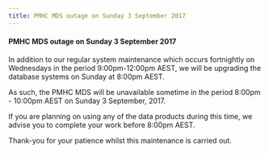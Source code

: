 ```yaml
---
title: PMHC MDS outage on Sunday 3 September 2017
---
```


#### PMHC MDS outage on Sunday 3 September 2017

In addition to our regular system maintenance which occurs fortnightly on Wednesdays in the period 9:00pm-12:00pm AEST, we will be upgrading the database systems on Sunday at 8:00pm AEST.

As such, the PMHC MDS will be unavailable sometime in the period 8:00pm - 10:00pm AEST on Sunday 3 September, 2017.

If you are planning on using any of the data products during this time, we advise you to complete your work before 8:00pm AEST.

Thank-you for your patience whilst this maintenance is carried out.

